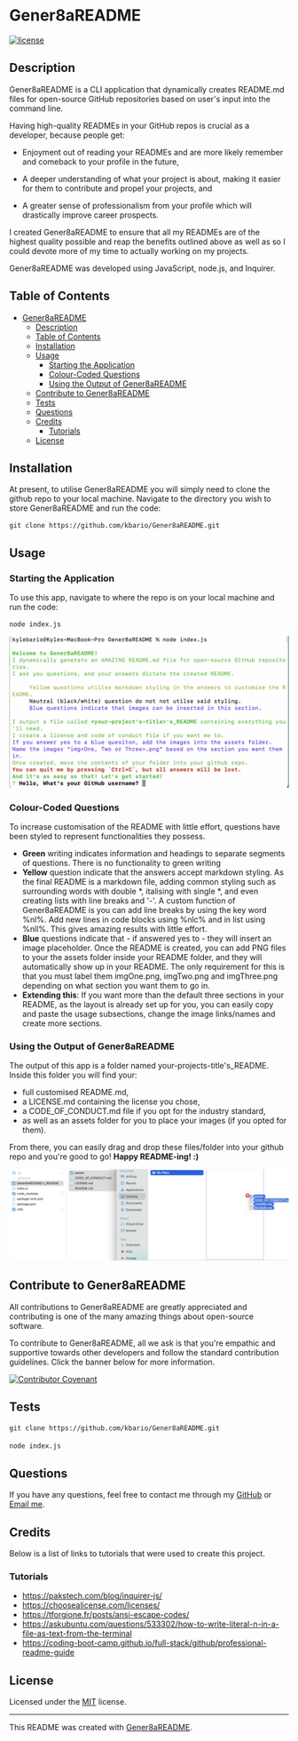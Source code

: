 # Gener8aREADME
[![license](https://img.shields.io/badge/license-MIT-green.svg)](./LICENSE.md)

## Description
Gener8aREADME is a CLI application that dynamically creates README.md files for open-source GitHub repositories based on user's input into the command line.

Having high-quality READMEs in your GitHub repos is crucial as a developer, because people get:

 - Enjoyment out of reading your READMEs and are more likely remember and comeback to your profile in the future,

 - A deeper understanding of what your project is about, making it easier for them to contribute and propel your projects, and

 - A greater sense of professionalism from your profile which will drastically improve career prospects.

I created Gener8aREADME to ensure that all my READMEs are of the highest quality possible and reap the benefits outlined above as well as so I could devote more of my time to actually working on my projects.

Gener8aREADME was developed using JavaScript, node.js, and Inquirer.

## Table of Contents
- [Gener8aREADME](#gener8areadme)
  - [Description](#description)
  - [Table of Contents](#table-of-contents)
  - [Installation](#installation)
  - [Usage](#usage)
    - [Starting the Application](#starting-the-application)
    - [Colour-Coded Questions](#colour-coded-questions)
    - [Using the Output of Gener8aREADME](#using-the-output-of-gener8areadme)
  - [Contribute to Gener8aREADME](#contribute-to-gener8areadme)
  - [Tests](#tests)
  - [Questions](#questions)
  - [Credits](#credits)
    - [Tutorials](#tutorials)
  - [License](#license)



## Installation
At present, to utilise Gener8aREADME you will simply need to clone the github repo to your local machine. Navigate to the directory you wish to store Gener8aREADME and run the code:

    git clone https://github.com/kbario/Gener8aREADME.git

## Usage

### Starting the Application

To use this app, navigate to where the repo is on your local machine and run the code:

    node index.js

![Starting the Application](./assets/imgOne.png)

### Colour-Coded Questions

To increase customisation of the README with little effort, questions have been styled to represent functionalities they possess.

 - **Green** writing indicates information and headings to separate segments of questions. There is no functionality to green writing 
 - **Yellow** question indicate that the answers accept markdown styling. As the final README is a markdown file, adding common styling such as surrounding words with double *, italising with single *, and even creating lists with line breaks and '-'. A custom function of Gener8aREADME is you can add line breaks by using the key word %nl%. Add new lines in code blocks using %nlc% and in list using %nll%. This gives amazing results with little effort.
 - **Blue** questions indicate that - if answered yes to - they will insert an image placeholder. Once the README is created, you can add PNG files to your the assets folder inside your README folder, and they will automatically show up in your README. The only requirement for this is that you must label them imgOne.png, imgTwo.png and imgThree.png depending on what section you want them to go in.
 - **Extending this**: If you want more than the default three sections in your README, as the layout is already set up for you, you can easily copy and paste the usage subsections, change the image links/names and create more sections.

### Using the Output of Gener8aREADME

The output of this app is a folder named your-projects-title's_README. Inside this folder you will find your:

 - full customised README.md,
 - a LICENSE.md containing the license you chose,
 - a CODE_OF_CONDUCT.md file if you opt for the industry standard,
 - as well as an assets folder for you to place your images (if you opted for them).

From there, you can easily drag and drop these files/folder into your github repo and you're good to go! **Happy README-ing! :)**

![Using the Output of Gener8aREADME](./assets/imgThree.png)




## Contribute to Gener8aREADME

All contributions to Gener8aREADME are greatly appreciated and contributing is one of the many amazing things about open-source software.

To contribute to Gener8aREADME, all we ask is that you're empathic and supportive towards other developers and follow the standard contribution guidelines. Click the banner below for more information.
        
[![Contributor Covenant](https://img.shields.io/badge/Contributor%20Covenant-2.1-4baaaa.svg)](./CODE_OF_CONDUCT.md)


## Tests
    git clone https://github.com/kbario/Gener8aREADME.git

    node index.js

## Questions
If you have any questions, feel free to contact me through my [GitHub](https://github.com/kbario/) or [Email me](mailto:kylebario1@gmail.com).

## Credits
Below is a list of links to tutorials that were used to create this project.

### Tutorials
- https://pakstech.com/blog/inquirer-js/
- https://choosealicense.com/licenses/
- https://tforgione.fr/posts/ansi-escape-codes/
- https://askubuntu.com/questions/533302/how-to-write-literal-n-in-a-file-as-text-from-the-terminal
- https://coding-boot-camp.github.io/full-stack/github/professional-readme-guide

## License
Licensed under the [MIT](./LICENSE.txt) license.

---
This README was created with [Gener8aREADME](https://github.com/kbario/Gener8aREADME).
